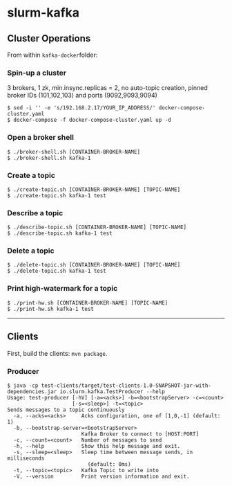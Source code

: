 # slurm-kafka

## Cluster Operations

From within `kafka-docker`folder:

### Spin-up a cluster
3 brokers, 1 zk, min.insync.replicas = 2, no auto-topic creation, pinned broker IDs (101,102,103) and ports (9092,9093,9094)

```
$ sed -i '' -e 's/192.168.2.17/YOUR_IP_ADDRESS/' docker-compose-cluster.yaml
$ docker-compose -f docker-compose-cluster.yaml up -d
```

### Open a broker shell

```
$ ./broker-shell.sh [CONTAINER-BROKER-NAME]
$ ./broker-shell.sh kafka-1
```

### Create a topic

```
$ ./create-topic.sh [CONTAINER-BROKER-NAME] [TOPIC-NAME]
$ ./create-topic.sh kafka-1 test
```

### Describe a topic

```
$ ./describe-topic.sh [CONTAINER-BROKER-NAME] [TOPIC-NAME]
$ ./describe-topic.sh kafka-1 test
```

### Delete a topic

```
$ ./delete-topic.sh [CONTAINER-BROKER-NAME] [TOPIC-NAME]
$ ./delete-topic.sh kafka-1 test
```

### Print high-watermark for a topic

```
$ ./print-hw.sh [CONTAINER-BROKER-NAME] [TOPIC-NAME]
$ ./print-hw.sh kafka-1 test
```

------

## Clients

First, build the clients: `mvn package`.

### Producer

```
$ java -cp test-clients/target/test-clients-1.0-SNAPSHOT-jar-with-dependencies.jar io.slurm.kafka.TestProducer --help
Usage: test-producer [-hV] [-a=<acks>] -b=<bootstrapServer> -c=<count>
                     [-s=<sleep>] -t=<topic>
Sends messages to a topic continuously
  -a, --acks=<acks>     Acks configuration, one of [1,0,-1] (default: 1)
  -b, --bootstrap-server=<bootstrapServer>
                        Kafka Broker to connect to [HOST:PORT]
  -c, --count=<count>   Number of messages to send
  -h, --help            Show this help message and exit.
  -s, --sleep=<sleep>   Sleep time between message sends, in milliseconds
                          (default: 0ms)
  -t, --topic=<topic>   Kafka Topic to write into
  -V, --version         Print version information and exit.
```
